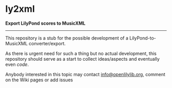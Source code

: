 ly2xml
======

**Export LilyPond scores to MusicXML**

---

This repository is a stub for the possible development of a LilyPond-to-MusicXML converter/export.

As there is urgent need for such a thing but no actual development, 
this repository should serve as a start to collect ideas/aspects
and eventually even _code_.

Anybody interested in this topic may contact info@openlilylib.org, 
comment on the Wiki pages or
add issues
